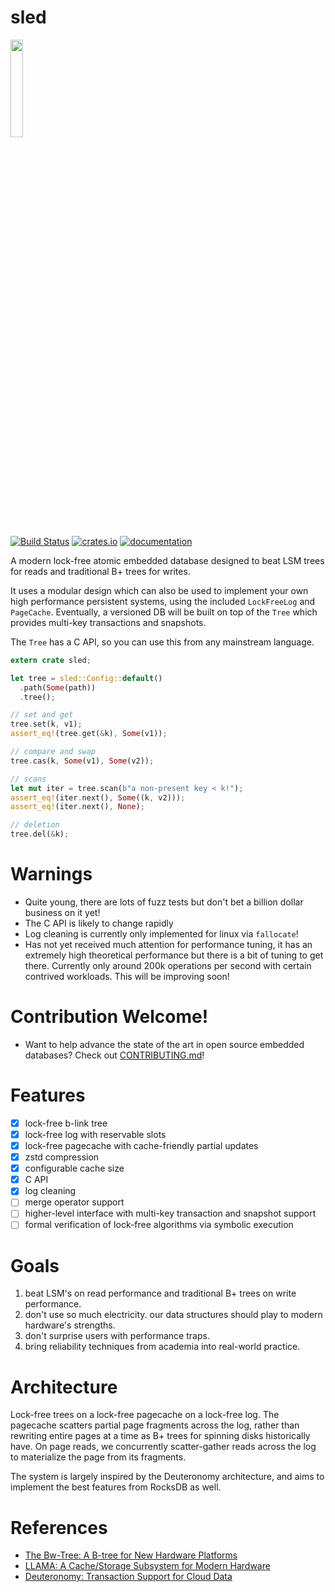 # sled

<p>
  <img src="https://github.com/spacejam/rsdb/blob/master/art/tree_face.png" width="20%" height="auto" />
</p>

[![Build Status](https://travis-ci.org/spacejam/sled.svg?branch=master)](https://travis-ci.org/spacejam/sled)
[![crates.io](http://meritbadge.herokuapp.com/sled)](https://crates.io/crates/sled)
[![documentation](https://docs.rs/sled/badge.svg)](https://docs.rs/sled)

A modern lock-free atomic embedded database designed to beat LSM trees for
reads and traditional B+ trees for writes. 

It uses a modular design which can also be used to implement your own high
performance persistent systems, using the included `LockFreeLog` and `PageCache`.
Eventually, a versioned DB will be built on top of the `Tree` which provides
multi-key transactions and snapshots.

The `Tree` has a C API, so you can use this from any mainstream language.

```rust
extern crate sled;

let tree = sled::Config::default()
  .path(Some(path))
  .tree();

// set and get
tree.set(k, v1);
assert_eq!(tree.get(&k), Some(v1));

// compare and swap
tree.cas(k, Some(v1), Some(v2));

// scans
let mut iter = tree.scan(b"a non-present key < k!");
assert_eq!(iter.next(), Some((k, v2)));
assert_eq!(iter.next(), None);

// deletion
tree.del(&k);
```

# Warnings

* Quite young, there are lots of fuzz tests but don't bet a billion
  dollar business on it yet!
* The C API is likely to change rapidly
* Log cleaning is currently only implemented for linux via `fallocate`!
* Has not yet received much attention for performance tuning,
  it has an extremely high theoretical performance but there
  is a bit of tuning to get there. Currently only around 200k
  operations per second with certain contrived workloads. This
  will be improving soon!

# Contribution Welcome!

* Want to help advance the state of the art in open source embedded
  databases? Check out [CONTRIBUTING.md](CONTRIBUTING.md)!

# Features

- [x] lock-free b-link tree
- [x] lock-free log with reservable slots
- [x] lock-free pagecache with cache-friendly partial updates
- [x] zstd compression
- [x] configurable cache size
- [x] C API
- [x] log cleaning
- [ ] merge operator support
- [ ] higher-level interface with multi-key transaction and snapshot support
- [ ] formal verification of lock-free algorithms via symbolic execution

# Goals

1. beat LSM's on read performance and traditional B+ trees on write performance.
1. don't use so much electricity. our data structures should play to modern hardware's strengths.
1. don't surprise users with performance traps.
1. bring reliability techniques from academia into real-world practice.

# Architecture

Lock-free trees on a lock-free pagecache on a lock-free log. The pagecache scatters
partial page fragments across the log, rather than rewriting entire pages at a time
as B+ trees for spinning disks historically have. On page reads, we concurrently
scatter-gather reads across the log to materialize the page from its fragments.

The system is largely inspired by the Deuteronomy architecture, and aims to implement
the best features from RocksDB as well.

# References

* [The Bw-Tree: A B-tree for New Hardware Platforms](https://www.microsoft.com/en-us/research/wp-content/uploads/2016/02/bw-tree-icde2013-final.pdf)
* [LLAMA: A Cache/Storage Subsystem for Modern Hardware](https://www.microsoft.com/en-us/research/wp-content/uploads/2016/02/llama-vldb2013.pdf)
* [Deuteronomy: Transaction Support for Cloud Data](https://www.microsoft.com/en-us/research/publication/deuteronomy-transaction-support-for-cloud-data/)

